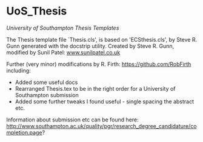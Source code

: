# UoS_Thesis #
_University of Southampton Thesis Templates_


The Thesis template file `Thesis.cls', is based on 'ECSthesis.cls', by Steve R. Gunn
generated with the docstrip utility.
Created by Steve R. Gunn, modified by Sunil Patel: www.sunilpatel.co.uk

Further (very minor) modifications by R. Firth: https://github.com/RobFirth
including:
 - Added some useful docs
 - Rearranged Thesis.tex to be in the right order for a University of Southampton submission
 - Added some further tweaks I found useful - single spacing the abstract etc.
 
Information about submission etc can be found here:
http://www.southampton.ac.uk/quality/pgr/research_degree_candidature/completion.page?
